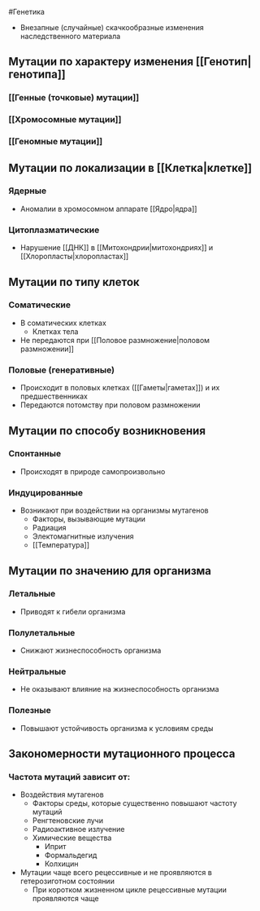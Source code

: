 #Генетика 
- Внезапные (случайные) скачкообразные изменения наследственного материала 
## Мутации по характеру изменения [[Генотип|генотипа]]
### [[Генные (точковые) мутации]]
### [[Хромосомные мутации]]
### [[Геномные мутации]]
## Мутации по локализации в [[Клетка|клетке]]
### Ядерные 
- Аномалии в хромосомном аппарате [[Ядро|ядра]]
### Цитоплазматические
- Нарушение [[ДНК]] в [[Митохондрии|митохондриях]] и [[Хлоропласты|хлоропластах]]
## Мутации по типу клеток 
### Соматические 
- В соматических клетках
	- Клетках тела 
- Не передаются при [[Половое размножение|половом размножении]] 
### Половые (генеративные)
- Происходит в половых клетках ([[Гаметы|гаметах]]) и их предшественниках
- Передаются потомству при половом размножении 
## Мутации по способу возникновения 
### Спонтанные
- Происходят в природе самопроизвольно
### Индуцированные 
- Возникают при воздействии на организмы мутагенов 
	- Факторы, вызывающие мутации 
	- Радиация
	- Электомагнитные излучения 
	- [[Температура]] 
## Мутации по значению для организма 
### Летальные 
- Приводят к гибели организма
### Полулетальные 
- Снижают жизнеспособность организма 
### Нейтральные 
- Не оказывают влияние на жизнеспособность организма 
### Полезные 
- Повышают устойчивость организма к условиям среды  
## Закономерности мутационного процесса 
### Частота мутаций зависит от: 
- Воздействия мутагенов 
	- Факторы среды, которые существенно повышают частоту мутаций 
	- Ренгтеновские лучи 
	- Радиоактивное излучение 
	- Химические вещества 
		- Иприт
		- Формальдегид 
		- Колхицин 
- Мутации чаще всего рецессивные и не проявляются в гетерозиготном состоянии 
	- При коротком жизненном цикле рецессивные мутации проявляются чаще 